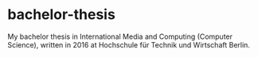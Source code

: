 # bachelor-thesis
My bachelor thesis in International Media and Computing (Computer Science), written in 2016 at Hochschule für Technik und Wirtschaft Berlin. 

